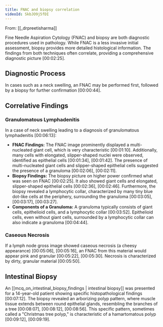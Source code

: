 ```yaml
---
title: FNAC and biopsy correlation
videoId: SkbJO9j5fDI
---
```


From: [[_drpreetisharma]] <br/> 

Fine Needle Aspiration Cytology (FNAC) and biopsy are both diagnostic procedures used in pathology. While FNAC is a less invasive initial assessment, biopsy provides more detailed histological information. The findings from both techniques often correlate, providing a comprehensive diagnostic picture <a class="yt-timestamp" data-t="00:02:25">[00:02:25]</a>.

## Diagnostic Process
In cases such as a neck swelling, an FNAC may be performed first, followed by a biopsy for further confirmation <a class="yt-timestamp" data-t="00:00:44">[00:00:44]</a>.

## Correlative Findings

### Granulomatous Lymphadenitis
In a case of neck swelling leading to a diagnosis of granulomatous lymphadenitis <a class="yt-timestamp" data-t="00:06:13">[00:06:13]</a>:

*   **FNAC Findings:** The FNAC image prominently displayed a multi-nucleated giant cell, which is very characteristic <a class="yt-timestamp" data-t="00:01:10">[00:01:10]</a>. Additionally, many cells with elongated, slipper-shaped nuclei were observed, identified as epithelial cells <a class="yt-timestamp" data-t="00:01:34">[00:01:34]</a>, <a class="yt-timestamp" data-t="00:01:42">[00:01:42]</a>. The presence of multi-nucleated giant cells and slipper-shaped epithelial cells suggested the presence of a granuloma <a class="yt-timestamp" data-t="00:02:06">[00:02:06]</a>, <a class="yt-timestamp" data-t="00:02:11">[00:02:11]</a>.
*   **Biopsy Findings:** The biopsy picture on higher power confirmed what was seen on FNAC <a class="yt-timestamp" data-t="00:02:25">[00:02:25]</a>. It also showed giant cells and elongated, slipper-shaped epithelial cells <a class="yt-timestamp" data-t="00:02:36">[00:02:36]</a>, <a class="yt-timestamp" data-t="00:02:46">[00:02:46]</a>. Furthermore, the biopsy revealed a lymphocytic collar, characterized by many tiny blue dot-like cells at the periphery, surrounding the granuloma <a class="yt-timestamp" data-t="00:03:05">[00:03:05]</a>, <a class="yt-timestamp" data-t="00:03:17">[00:03:17]</a>, <a class="yt-timestamp" data-t="00:03:27">[00:03:27]</a>.
*   **Components of a Granuloma:** A granuloma typically consists of giant cells, epithelioid cells, and a lymphocytic collar <a class="yt-timestamp" data-t="00:03:52">[00:03:52]</a>. Epithelioid cells, even without giant cells, surrounded by a lymphocytic collar can also indicate a granuloma <a class="yt-timestamp" data-t="00:04:44">[00:04:44]</a>.

### Caseous Necrosis
If a lymph node gross image showed caseous necrosis (a cheesy appearance) <a class="yt-timestamp" data-t="00:05:06">[00:05:06]</a>, <a class="yt-timestamp" data-t="00:05:16">[00:05:16]</a>, an FNAC from this material would appear pink and granular <a class="yt-timestamp" data-t="00:05:22">[00:05:22]</a>, <a class="yt-timestamp" data-t="00:05:30">[00:05:30]</a>. Necrosis is characterized by dirty, granular material <a class="yt-timestamp" data-t="00:05:50">[00:05:50]</a>.

## Intestinal Biopsy
An [[mcq_on_intestinal_biopsy_findings | intestinal biopsy]] was presented for a 14-year-old patient showing specific histopathological findings <a class="yt-timestamp" data-t="00:07:12">[00:07:12]</a>. The biopsy revealed an arborizing polyp pattern, where muscle tissue extends between round epithelial glands, resembling the branches of a tree <a class="yt-timestamp" data-t="00:08:07">[00:08:07]</a>, <a class="yt-timestamp" data-t="00:08:12">[00:08:12]</a>, <a class="yt-timestamp" data-t="00:08:56">[00:08:56]</a>. This specific pattern, sometimes called a "Christmas tree polyp," is characteristic of a hamartomatous polyp <a class="yt-timestamp" data-t="00:09:12">[00:09:12]</a>, <a class="yt-timestamp" data-t="00:09:19">[00:09:19]</a>.